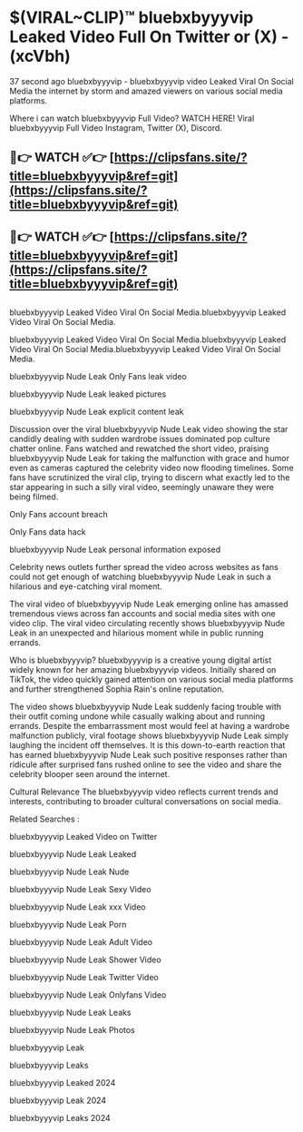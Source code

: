 # $(VIRAL~CLIP)™ bluebxbyyyvip Leaked Video Full On Twitter or (X) -(xcVbh)
37 second ago bluebxbyyyvip - bluebxbyyyvip video Leaked Viral On Social Media the internet by storm and amazed viewers on various social media platforms.

Where i can watch bluebxbyyyvip Full Video? WATCH HERE! Viral bluebxbyyyvip Full Video Instagram, Twitter (X), Discord.

## 🔴👉 WATCH ✅👉 [https://clipsfans.site/?title=bluebxbyyyvip&ref=git](https://clipsfans.site/?title=bluebxbyyyvip&ref=git)
## 🔴👉 WATCH ✅👉 [https://clipsfans.site/?title=bluebxbyyyvip&ref=git](https://clipsfans.site/?title=bluebxbyyyvip&ref=git)
##
bluebxbyyyvip Leaked Video Viral On Social Media.bluebxbyyyvip Leaked Video Viral On Social Media.

bluebxbyyyvip Leaked Video Viral On Social Media.bluebxbyyyvip Leaked Video Viral On Social Media.bluebxbyyyvip Leaked Video Viral On Social Media.

bluebxbyyyvip Nude Leak Only Fans leak video

bluebxbyyyvip Nude Leak leaked pictures

bluebxbyyyvip Nude Leak explicit content leak

Discussion over the viral bluebxbyyyvip Nude Leak video showing the star candidly dealing with sudden wardrobe issues dominated pop culture chatter online. Fans watched and rewatched the short video, praising bluebxbyyyvip Nude Leak for taking the malfunction with grace and humor even as cameras captured the celebrity video now flooding timelines. Some fans have scrutinized the viral clip, trying to discern what exactly led to the star appearing in such a silly viral video, seemingly unaware they were being filmed.


Only Fans account breach

Only Fans data hack

bluebxbyyyvip Nude Leak personal information exposed

Celebrity news outlets further spread the video across websites as fans could not get enough of watching bluebxbyyyvip Nude Leak in such a hilarious and eye-catching viral moment.


The viral video of bluebxbyyyvip Nude Leak emerging online has amassed tremendous views across fan accounts and social media sites with one video clip. The viral video circulating recently shows bluebxbyyyvip Nude Leak in an unexpected and hilarious moment while in public running errands.


Who is bluebxbyyyvip? bluebxbyyyvip is a creative young digital artist widely known for her amazing bluebxbyyyvip videos. Initially shared on TikTok, the video quickly gained attention on various social media platforms and further strengthened Sophia Rain's online reputation.

The video shows bluebxbyyyvip Nude Leak suddenly facing trouble with their outfit coming undone while casually walking about and running errands. Despite the embarrassment most would feel at having a wardrobe malfunction publicly, viral footage shows bluebxbyyyvip Nude Leak simply laughing the incident off themselves. It is this down-to-earth reaction that has earned bluebxbyyyvip Nude Leak such positive responses rather than ridicule after surprised fans rushed online to see the video and share the celebrity blooper seen around the internet.

Cultural Relevance The bluebxbyyyvip video reflects current trends and interests, contributing to broader cultural conversations on social media.

Related Searches :

bluebxbyyyvip Leaked Video on Twitter

bluebxbyyyvip Nude Leak Leaked

bluebxbyyyvip Nude Leak Nude

bluebxbyyyvip Nude Leak Sexy Video

bluebxbyyyvip Nude Leak xxx Video

bluebxbyyyvip Nude Leak Porn

bluebxbyyyvip Nude Leak Adult Video

bluebxbyyyvip Nude Leak Shower Video

bluebxbyyyvip Nude Leak Twitter Video

bluebxbyyyvip Nude Leak Onlyfans Video

bluebxbyyyvip Nude Leak Leaks

bluebxbyyyvip Nude Leak Photos

bluebxbyyyvip Leak

bluebxbyyyvip Leaks

bluebxbyyyvip Leaked 2024

bluebxbyyyvip Leak 2024

bluebxbyyyvip Leaks 2024
